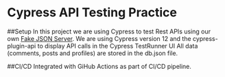 # Cypress API Testing Practice

##Setup
In this project we are using Cypress to test Rest APIs using our own [Fake JSON Server](https://my-json-server.typicode.com/zeinkap/cypress-api-testing-practice/).
We are using Cypress version 12 and the cypress-plugin-api to display API calls in the Cypress TestRunner UI
All data (comments, posts and profiles) are stored in the db.json file.

##CI/CD
Integrated with GiHub Actions as part of CI/CD pipeline.
